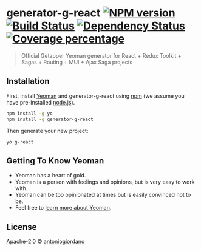 # generator-g-react [![NPM version][npm-image]][npm-url] [![Build Status][travis-image]][travis-url] [![Dependency Status][daviddm-image]][daviddm-url] [![Coverage percentage][coveralls-image]][coveralls-url]
> Official Getapper Yeoman generator for React + Redux Toolkit + Sagas + Routing + MUI + Ajax Saga projects

## Installation

First, install [Yeoman](http://yeoman.io) and generator-g-react using [npm](https://www.npmjs.com/) (we assume you have pre-installed [node.js](https://nodejs.org/)).

```bash
npm install -g yo
npm install -g generator-g-react
```

Then generate your new project:

```bash
yo g-react
```

## Getting To Know Yeoman

 * Yeoman has a heart of gold.
 * Yeoman is a person with feelings and opinions, but is very easy to work with.
 * Yeoman can be too opinionated at times but is easily convinced not to be.
 * Feel free to [learn more about Yeoman](http://yeoman.io/).

## License

Apache-2.0 © [antoniogiordano](http://www.getapper.com/)


[npm-image]: https://badge.fury.io/js/generator-g-react.svg
[npm-url]: https://npmjs.org/package/generator-g-react
[travis-image]: https://travis-ci.com/getapper/generator-g-react.svg?branch=master
[travis-url]: https://travis-ci.com/getapper/generator-g-react
[daviddm-image]: https://david-dm.org/getapper/generator-g-react.svg?theme=shields.io
[daviddm-url]: https://david-dm.org/getapper/generator-g-react
[coveralls-image]: https://coveralls.io/repos/getapper/generator-g-react/badge.svg
[coveralls-url]: https://coveralls.io/r/getapper/generator-g-react
